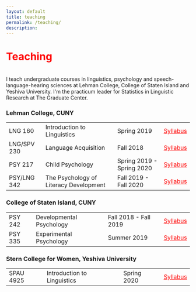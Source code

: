 ```yaml
---
layout: default
title: teaching
permalink: /teaching/
description:
---
```

<h1 style="color: red">Teaching</h1>
 <p><br />
I teach undergraduate courses in linguistics, psychology and speech-language-hearing sciences at Lehman College, College of Staten Island and Yeshiva University.
I'm the practicum leader for Statistics in Linguistic Research at The Graduate Center. 

<br>
<h3 >Lehman College, CUNY</h3>
<table style="width:100%">
<p></p>
  <tr>
    <td>LNG 160</td>
    <td>Introduction to Linguistics</td>
    <td>Spring 2019</td>
    <td><a href = "https://xiaomeng-ma.github.io/LNG 160 Syllabus_Intro_to_Linguistics.pdf" target="_blank" style="color: red">Syllabus</a></td>
  </tr>
  <tr>
    <td>LNG/SPV 230</td>
    <td>Language Acquisition</td>
    <td>Fall 2018</td>
    <td><a href = "https://xiaomeng-ma.github.io/LNG 230 Syllabus_Language_Acquisition.pdf" target="_blank" style="color: red">Syllabus</a></td>
  </tr>
  <tr>
    <td>PSY 217</td>
    <td>Child Psychology</td>
    <td>Spring 2019 - Spring 2020</td>
    <td><a href = "https://xiaomeng-ma.github.io/PSY_217_Fall_2019_Lehman .pdf" target="_blank" style="color: red">Syllabus</a></td>
  </tr>
  <tr>
    <td>PSY/LNG 342</td>
    <td>The Psychology of Literacy Development</td>
    <td>Fall 2019 - Fall 2020</td>
    <td><a href = "https://xiaomeng-ma.github.io/LNG:PSY_342_Fall_2019_Lehman.pdf" target="_blank" style="color: red">Syllabus</a></td>
  </tr>
</table>
<p></p>
<h3>College of Staten Island, CUNY</h3>
<table style="width:100%">
<p></p>
  <tr>
    <td>PSY 242</td>
    <td>Developmental Psychology</td>
    <td>Fall 2018 -  Fall 2019</td>
    <td><a href = "https://xiaomeng-ma.github.io/PSY_242_Fall_2019_CSI.pdf" target="_blank" style="color: red">Syllabus</a></td>
  </tr>
  <tr>
    <td>PSY 335</td>
    <td>Experimental Psychology</td>
    <td>Summer 2019</td>
    <td><a href = "https://xiaomeng-ma.github.io/PSY__335_CSI.pdf" target="_blank" style="color: red">Syllabus</a></td>
  </tr>
 </table>
 <p></p>
<h3>Stern College for Women, Yeshiva University</h3>
<table style="width:100%">
 <p></p>
  <tr>
    <td>SPAU 4925</td>
    <td>Introduction to Linguistics</td>
    <td>Spring 2020</td>
    <td><a href = "https://xiaomeng-ma.github.io/SPAU-4925X.Ma.Spring2020.pdf" target="_blank" style="color: red">Syllabus</a></td>
  </tr>
</table>
<br/>

<div>
<span class="contacticon center">
  <a href="mailto:xm2158@tc.columbia.com"><i class="fa fa-envelope-square"></i></a>
  <a href="https://www.linkedin.com/in/amyxiaomengma/" target="_blank"><i class="fa fa-linkedin-square"></i></a>
</span>
</div>
